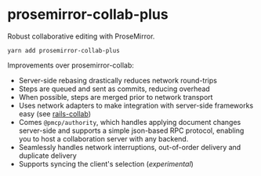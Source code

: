 # prosemirror-collab-plus

Robust collaborative editing with ProseMirror.

```
yarn add prosemirror-collab-plus
```

Improvements over prosemirror-collab:

- Server-side rebasing drastically reduces network round-trips
- Steps are queued and sent as commits, reducing overhead
- When possible, steps are merged prior to network transport
- Uses network adapters to make integration with server-side frameworks easy (see [rails-collab]) 
- Comes `@pmcp/authority`, which handles applying document changes server-side and supports a simple json-based RPC protocol, enabling you to host a collaboration server with any backend.
- Seamlessly handles network interruptions, out-of-order delivery and duplicate delivery
- Supports syncing the client's selection (*experimental*)

[rails-collab]: https://github.com/benaubin/rails-collab
